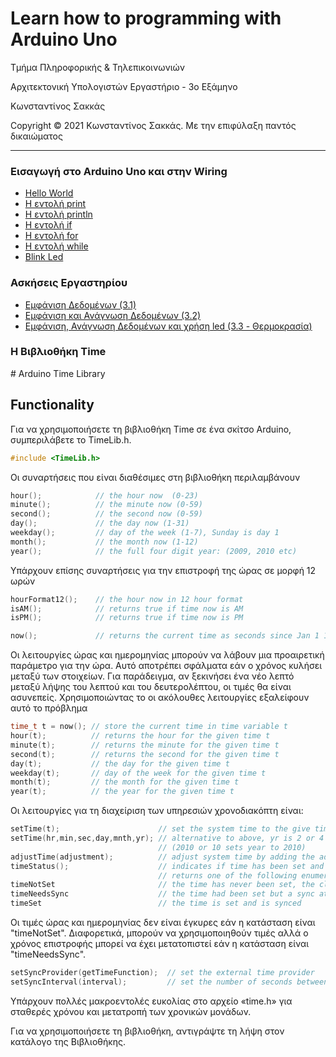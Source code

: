 <html>
<head>

</head>
<body>
<h1>Learn how to programming with Arduino Uno</h1>
<p> Τμήμα Πληροφορικής & Τηλεπικοινωνιών </p>
<p>Αρχιτεκτονική Υπολογιστών Εργαστήριο - 3ο Εξάμηνο</p>
<p> Κωνσταντίνος Σακκάς</p>
<p>Copyright © 2021 Κωνσταντίνος Σακκάς. Με την επιφύλαξη παντός δικαιώματος</p>
<hr>

<h3>Εισαγωγή στο Arduino Uno και στην Wiring</h3>
<ul>
<li><a href="https://github.com/ksakkas/Learn-Wiring-with-Arduino-Mega/blob/master/Code/Greek/hello.ino">Hello World</a></li>
<li><a href="https://github.com/ksakkas/Learn-Wiring-with-Arduino-Mega/blob/master/Code/Greek/print.ino">Η εντολή print</a></li>
<li><a href="https://github.com/ksakkas/Learn-Wiring-with-Arduino-Mega/blob/master/Code/Greek/println.ino">Η εντολή println</a></li>
<li><a href="https://github.com/ksakkas/Learn-Wiring-with-Arduino-Mega/blob/master/Code/Greek/if.ino">Η εντολή if</a></li>
<li><a href="https://github.com/ksakkas/Learn-Wiring-with-Arduino-Mega/blob/master/Code/Greek/for.ino">Η εντολή for</a></li>
<li><a href="https://github.com/ksakkas/Learn-Wiring-with-Arduino-Mega/blob/master/Code/Greek/while.ino">Η εντολή while</a></li>
<li><a href="https://github.com/ksakkas/Learn-Wiring-with-Arduino-Mega/blob/master/Code/Greek/blink.ino">Blink Led</a></li> 
</ul>
 
 <h3>Ασκήσεις Εργαστηρίου</h3>
<ul>
 <li><a href="https://github.com/ksakkas/Learn-Wiring-with-Arduino-Mega/blob/master/Lab/lab3_1.ino">Εμφάνιση Δεδομένων (3.1)</a></li>
 <li><a href="https://github.com/ksakkas/Learn-Wiring-with-Arduino-Mega/blob/master/Lab/lab3_2.ino">Εμφάνιση και Ανάγνωση Δεδομένων (3.2)</a></li>
 <li><a href="https://github.com/ksakkas/Learn-Wiring-with-Arduino-Mega/blob/master/Lab/lab3_3.ino">Εμφάνιση, Ανάγνωση Δεδομένων και χρήση led (3.3 - Θερμοκρασία)</a></li>

 </ul>
 
 <h3>Η Βιβλιοθήκη Time</h3>
# Arduino Time Library


## Functionality

Για να χρησιμοποιήσετε τη βιβλιοθήκη Time σε ένα σκίτσο Arduino, συμπεριλάβετε το TimeLib.h.
 
```c
#include <TimeLib.h>
```

Οι συναρτήσεις που είναι διαθέσιμες στη βιβλιοθήκη περιλαμβάνουν
 
```c
hour();            // the hour now  (0-23)
minute();          // the minute now (0-59)
second();          // the second now (0-59)
day();             // the day now (1-31)
weekday();         // day of the week (1-7), Sunday is day 1
month();           // the month now (1-12)
year();            // the full four digit year: (2009, 2010 etc)
```

Υπάρχουν επίσης συναρτήσεις για την επιστροφή της ώρας σε μορφή 12 ωρών
 
```c
hourFormat12();    // the hour now in 12 hour format
isAM();            // returns true if time now is AM
isPM();            // returns true if time now is PM

now();             // returns the current time as seconds since Jan 1 1970
```

Οι λειτουργίες ώρας και ημερομηνίας μπορούν να λάβουν μια προαιρετική παράμετρο για την ώρα. Αυτό αποτρέπει
σφάλματα εάν ο χρόνος κυλήσει μεταξύ των στοιχείων. Για παράδειγμα, αν ξεκινήσει ένα νέο λεπτό
μεταξύ λήψης του λεπτού και του δευτερολέπτου, οι τιμές θα είναι ασυνεπείς. Χρησιμοποιώντας το
οι ακόλουθες λειτουργίες εξαλείφουν αυτό το πρόβλημα

```c
time_t t = now(); // store the current time in time variable t
hour(t);          // returns the hour for the given time t
minute(t);        // returns the minute for the given time t
second(t);        // returns the second for the given time t
day(t);           // the day for the given time t
weekday(t);       // day of the week for the given time t
month(t);         // the month for the given time t
year(t);          // the year for the given time t
```

Οι λειτουργίες για τη διαχείριση των υπηρεσιών χρονοδιακόπτη είναι:
 
```c
setTime(t);                      // set the system time to the give time t
setTime(hr,min,sec,day,mnth,yr); // alternative to above, yr is 2 or 4 digit yr
                                 // (2010 or 10 sets year to 2010)
adjustTime(adjustment);          // adjust system time by adding the adjustment value
timeStatus();                    // indicates if time has been set and recently synchronized
                                 // returns one of the following enumerations:
timeNotSet                       // the time has never been set, the clock started on Jan 1, 1970
timeNeedsSync                    // the time had been set but a sync attempt did not succeed
timeSet                          // the time is set and is synced
```

Οι τιμές ώρας και ημερομηνίας δεν είναι έγκυρες εάν η κατάσταση είναι "timeNotSet". Διαφορετικά, μπορούν να χρησιμοποιηθούν τιμές αλλά
ο χρόνος επιστροφής μπορεί να έχει μετατοπιστεί εάν η κατάσταση είναι "timeNeedsSync".

```c
setSyncProvider(getTimeFunction);  // set the external time provider
setSyncInterval(interval);         // set the number of seconds between re-sync
```

Υπάρχουν πολλές μακροεντολές ευκολίας στο αρχείο «time.h» για σταθερές χρόνου και μετατροπή
των χρονικών μονάδων.

Για να χρησιμοποιήσετε τη βιβλιοθήκη, αντιγράψτε τη λήψη στον κατάλογο της Βιβλιοθήκης.


 
 
</body>
</html>
